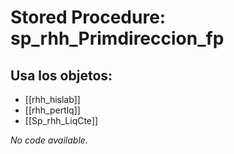 # Stored Procedure: sp_rhh_Primdireccion_fp

## Usa los objetos:
- [[rhh_hislab]]
- [[rhh_pertlq]]
- [[Sp_rhh_LiqCte]]

*No code available.*
